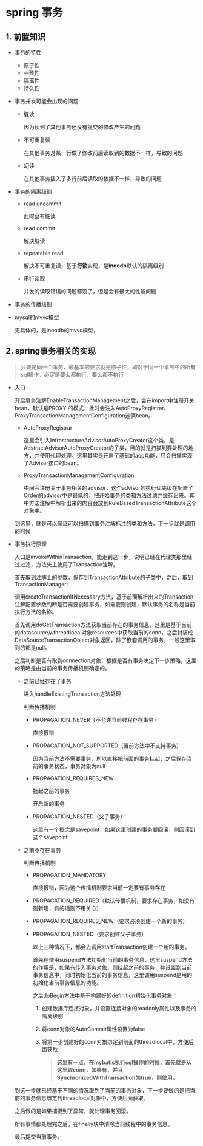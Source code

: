  

# spring 事务

## 1. 前置知识

- 事务的特性
  - 原子性
  - 一致性
  - 隔离性
  - 持久性

- 事务并发可能会出现的问题

  - 脏读

    因为读到了其他事务还没有提交的修改产生的问题

  - 不可重复读

    在其他事务对某一行做了修改前后读取到的数据不一样，导致的问题

  - 幻读

    在其他事务插入了多行前后读取的数据不一样，导致的问题

- 事务的隔离级别

  - read uncommit

    此时会有脏读

  - read commit

    解决脏读

  - repeatable read

    解决不可重复读，基于**行锁**实现，是**inoodb**默认的隔离级别

  - 串行读取

    并发的读取错误的问题都没了，但是会有很大的性能问题

- 事务的传播级别

- mysql的mvvc模型

  更具体的，是inoodb的mvvc模型，

 ## 2. spring事务相关的实现

> 只要是同一个事务，最基本的要求就是原子性，即对于同一个事务中的所有sql操作，必定是要么都执行，要么都不执行

- 入口

  开启事务注解EnableTransactionManagement之后，会在import中注册开关bean，默认是PROXY 的模式，此时会注入AutoProxyRegistrar、ProxyTransactionManagementConfiguration这俩bean。

  - AutoProxyRegistrar

    这里会引入InfrastructureAdvisorAutoProxyCreator这个类，是AbstractAdvisorAutoProxyCreator的子类，目的就是扫描到要处理的地方，并使用代理处理。这里其实是开启了基础的aop功能，只会扫描实现了Advisor接口的bean。

  - ProxyTransactionManagementConfiguration

    中间会注册关于事务相关的advisor，这个advisor的执行优先级在配置了Order的advisor中是最低的，把开始事务的类和方法过滤并缓存出来。其中方法注解中解析出来的内容会放到RuleBasedTransactionAttribute这个对象中。

  到这里，就是可以保证可以扫描到事务注解标注的类和方法，下一步就是调用的时候

- 事务执行原理

  入口是invokeWithinTransaction，能走到这一步，说明已经在代理类那里经过过滤，方法头上使用了Transaction注解。

  首先取到注解上的参数，保存到TransactionAttribute的子类中，之后，取到TransactionManager;

  调用createTransactionIfNecessary方法，基于前面解析出来的Transaction注解配置参数判断是否需要创建事务，如需要则创建，默认事务的名称是当前执行方法的名称。

  首先调用doGetTransaction方法获取当前存在的事务信息，这里是基于当前的datasource从threadlocal对象resources中获取当前的conn，之后封装成DataSourceTransactionObject对象返回，除了嵌套调用的事务，一般这里取到的都是null。

  之后判断是否有取到connection对象，根据是否有事务决定下一步策略，这里的策略是由当前的事务传播机制确定的。

  - 之前已经存在了事务

    进入handleExistingTransaction方法处理

    判断传播机制

    - PROPAGATION_NEVER（不允许当前线程存在事务）

      直接报错

    - PROPAGATION_NOT_SUPPORTED（当前方法中不支持事务）

      因为当前方法不需要事务，所以直接把前面的事务挂起，之后保存当前的事务状态，事务对象为null

    - PROPAGATION_REQUIRES_NEW

      挂起之前的事务

      开启新的事务

    - PROPAGATION_NESTED（父子事务）

      这里有一个概念是savepoint，如果这里创建的事务要回滚，则回滚到这个savepoint

      

  - 之前不存在事务

    判断传播机制

    - PROPAGATION_MANDATORY

      直接报错，因为这个传播机制要求当前一定要有事务存在

    - PROPAGATION_REQUIRED（默认传播机制，要求存在事务，如没有则新建，有的话则不用关心）

    - PROPAGATION_REQUIRES_NEW（要求必须创建一个新的事务）

    - PROPAGATION_NESTED（要求创建父子事务）

      以上三种情况下，都会去调用startTransaction创建一个新的事务。

      首先在使用suspend方法初始化当前的事务信息，这里suspend方法的作用是，如果有传入事务对象，则挂起之前的事务，并设置到当前事务信息中，同时初始化当前的事务信息，这里调用suspend是用的初始化当前事务信息的功能。

      之后doBegin方法中基于构建好的definition初始化事务对象：

      1. 创建数据库连接对象，并设置连接对象的readonly属性以及事务的隔离级别

      2. 将conn对象的AutoCommit属性设置为false

      3. 将第一步创建好的conn对象绑定到前面的threadlocal中，方便后面获取

         > **这里有一点，在mybatis执行sql操作的时候，首先就是从这里取conn，如果有，并且SynchronizedWithTransaction为true，则使用。**

  到这一步就已经基于不同的情况取到了当前的事务对象，下一步要做的是把当前的事务信息绑定到threadlocal对象中，方便后面获取。

  

  之后做的是如果捕捉到了异常，就处理事务回滚。

  所有事情都处理完之后，在finally块中清除当前线程中的事务信息。

  最后提交当前事务。

  

